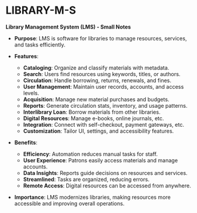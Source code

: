 # LIBRARY-M-S
**Library Management System (LMS) - Small Notes**

- **Purpose**: LMS is software for libraries to manage resources, services, and tasks efficiently.

- **Features**:
  - **Cataloging**: Organize and classify materials with metadata.
  - **Search**: Users find resources using keywords, titles, or authors.
  - **Circulation**: Handle borrowing, returns, renewals, and fines.
  - **User Management**: Maintain user records, accounts, and access levels.
  - **Acquisition**: Manage new material purchases and budgets.
  - **Reports**: Generate circulation stats, inventory, and usage patterns.
  - **Interlibrary Loan**: Borrow materials from other libraries.
  - **Digital Resources**: Manage e-books, online journals, etc.
  - **Integration**: Connect with self-checkout, payment gateways, etc.
  - **Customization**: Tailor UI, settings, and accessibility features.

- **Benefits**:
  - **Efficiency**: Automation reduces manual tasks for staff.
  - **User Experience**: Patrons easily access materials and manage accounts.
  - **Data Insights**: Reports guide decisions on resources and services.
  - **Streamlined**: Tasks are organized, reducing errors.
  - **Remote Access**: Digital resources can be accessed from anywhere.

- **Importance**: LMS modernizes libraries, making resources more accessible and improving overall operations.

